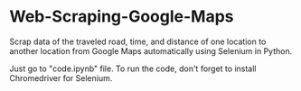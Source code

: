 # Web-Scraping-Google-Maps
Scrap data of the traveled road, time, and distance of one location to another location from Google Maps automatically using Selenium in Python.

Just go to "code.ipynb" file. To run the code, don't forget to install Chromedriver for Selenium.
